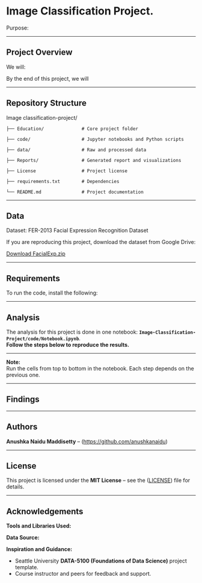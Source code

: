 # Image Classification Project.

Purpose: 


---
## Project Overview





We will:


  
By the end of this project, we will 

---
## Repository Structure

Image classification-project/

    ├── Education/              # Core project folder
    
    ├── code/                   # Jupyter notebooks and Python scripts    
    
    ├── data/                   # Raw and processed data 
    
    ├── Reports/                # Generated report and visualizations     
    
    ├── License                 # Project license
    
    ├── requirements.txt        # Dependencies  
    
    └── README.md               # Project documentation 

---
## Data

Dataset: FER-2013 Facial Expression Recognition Dataset

If you are reproducing this project, download the dataset from Google Drive:
 
[Download FacialExp.zip](https://drive.google.com/uc?export=download&id=1FU31wgkHk9j8cCt8Iz-PQcnYunKiHOsd)

---
## Requirements

To run the code, install the following:





---
## Analysis

The analysis for this project is done in one notebook: **`Image-Classification-Project/code/Notebook.ipynb`**.  
**Follow the steps below to reproduce the results.**



---

**Note:**  
Run the cells from top to bottom in the notebook. Each step depends on the previous one.

---
## Findings




---
## Authors
**Anushka Naidu Maddisetty** – (https://github.com/anushkanaidu)

---

## License
This project is licensed under the **MIT License** – see the ([LICENSE](  )) file for details.

---

## Acknowledgements
**Tools and Libraries Used:**  

 

**Data Source:**  



**Inspiration and Guidance:**  
- Seattle University **DATA-5100 (Foundations of Data Science)** project template.  
- Course instructor and peers for feedback and support.

